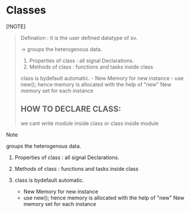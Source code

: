 # Classes
[!NOTE]
>Defination : it is the user defined datatype of sv.
>
>-> groups the heterogenous data.
>  1. Properties of class : all signal Declarations.
>  2. Methods of class : functions and tasks inside class
>
> class is bydefault automatic.
>         -  New Memory for new instance
>         -  use new();
>hence memory is allocated with the help of "new"
>New memory set for each instance
>
>## HOW TO DECLARE CLASS:
>we cant write module inside class or class inside module


> [!NOTE]
>  groups the heterogenous data.
> 1. Properties of class : all signal Declarations.
> 2. Methods of class : functions and tasks inside class
> 3.  class is bydefault automatic.
>
>      -  New Memory for new instance
>      -  use new();
> hence memory is allocated with the help of "new"
> New memory set for each instance

